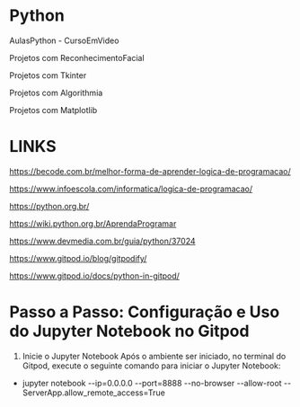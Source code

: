 # Python
AulasPython - CursoEmVideo

Projetos com ReconhecimentoFacial

Projetos com Tkinter

Projetos com Algorithmia

Projetos com Matplotlib

# LINKS 
https://becode.com.br/melhor-forma-de-aprender-logica-de-programacao/<br>

https://www.infoescola.com/informatica/logica-de-programacao/<br>

https://python.org.br/<br>

https://wiki.python.org.br/AprendaProgramar<br>

https://www.devmedia.com.br/guia/python/37024<br>

https://www.gitpod.io/blog/gitpodify/<br>

https://www.gitpod.io/docs/python-in-gitpod/<br>


# Passo a Passo: Configuração e Uso do Jupyter Notebook no Gitpod

1. Inicie o Jupyter Notebook
Após o ambiente ser iniciado, no terminal do Gitpod, execute o seguinte comando para iniciar o Jupyter Notebook:

* jupyter notebook --ip=0.0.0.0 --port=8888 --no-browser --allow-root --ServerApp.allow_remote_access=True